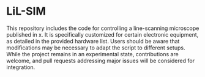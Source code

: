 # LiL-SIM
This repository includes the code for controlling a line-scanning microscope published in x. It is specifically customized for certain electronic equipment, as detailed in the provided hardware list. Users should be aware that modifications may be necessary to adapt the script to different setups. While the project remains in an experimental state, contributions are welcome, and pull requests addressing major issues will be considered for integration.

